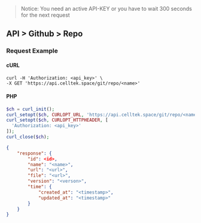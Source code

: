 
> Notice: You need an active API-KEY or you have to wait 300 seconds for the next request 

## API > Github > Repo

### Request Example

<!-- tabs:start -->
#### **cURL**

```cURL
curl -H 'Authorization: <api_key>' \
-X GET 'https://api.celltek.space/git/repo/<name>'
```

#### **PHP**

```php
$ch = curl_init();
curl_setopt($ch, CURLOPT_URL, 'https://api.celltek.space/git/repo/<name>');
curl_setopt($ch, CURLOPT_HTTPHEADER, [
  'Authorization: <api_key>'
]);
curl_close($ch);
```
<!-- tabs:end -->

```json
{
	"response": {
		"id": <id>,
		"name": "<name>",
		"url": "<url>",
		"file": "<url>",
		"version": "<verson>",
		"time": {
			"created_at": "<timestamp>",
			"updated_at": "<timestamp>"
		}
	}
}
```
